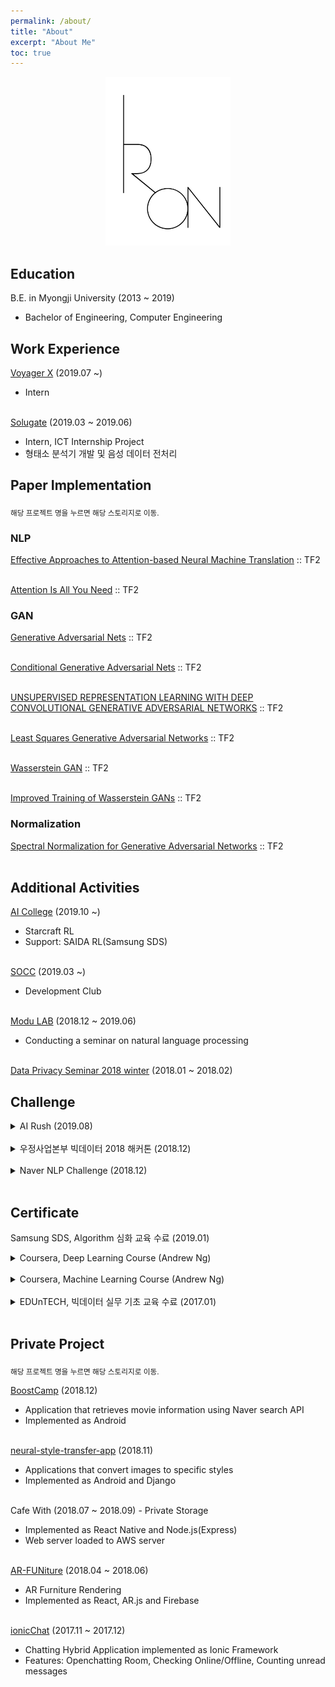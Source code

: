 ```yaml
---
permalink: /about/
title: "About"
excerpt: "About Me"
toc: true
---
```


<p align="center"><img src="/assets/images/iron_mark.jpg" width="200"></p>

## Education
B.E. in Myongji University (2013 ~ 2019)
- Bachelor of Engineering, Computer Engineering<br>


## Work Experience
[Voyager X](https://www.voyagerx.com) (2019.07 ~)
- Intern
<br><br>

[Solugate](http://www.solugate.com) (2019.03 ~ 2019.06)
- Intern, ICT Internship Project
- 형태소 분석기 개발 및 음성 데이터 전처리


## Paper Implementation 
<sub>해당 프로젝트 명을 누르면 해당 스토리지로 이동.</sub>
<br>

### NLP
[Effective Approaches to Attention-based Neural Machine Translation](https://github.com/thisisiron/nmt-attention-tf) :: TF2
<br><br>

[Attention Is All You Need](https://github.com/thisisiron/transformer-tf) :: TF2

### GAN
[Generative Adversarial Nets](https://github.com/thisisiron/TF2-GAN/tree/master/gan) :: TF2
<br><br>

[Conditional Generative Adversarial Nets](https://github.com/thisisiron/TF2-GAN/tree/master/cgan)  :: TF2
<br><br>

[UNSUPERVISED REPRESENTATION LEARNING WITH DEEP CONVOLUTIONAL GENERATIVE ADVERSARIAL NETWORKS](https://github.com/thisisiron/TF2-GAN/tree/master/dcgan) :: TF2
<br><br>

[Least Squares Generative Adversarial Networks](https://github.com/thisisiron/TF2-GAN/tree/master/lsgan) :: TF2
<br><br>

[Wasserstein GAN](https://github.com/thisisiron/TF2-GAN/tree/master/wgan) :: TF2
<br><br>

[Improved Training of Wasserstein GANs](https://github.com/thisisiron/TF2-GAN/tree/master/wgan-gp) :: TF2

### Normalization
[Spectral Normalization for Generative Adversarial Networks](https://github.com/thisisiron/spectral_normalization-tf2) :: TF2
<br><br>


## Additional Activities
[AI College](http://aic.yangjaehub.com/) (2019.10 ~) 
- Starcraft RL
- Support: SAIDA RL(Samsung SDS)
<br><br>

[SOCC](http://socc-io.github.io/home/) (2019.03 ~)
- Development Club
<br><br>

[Modu LAB](http://www.modulabs.co.kr) (2018.12 ~ 2019.06)
- Conducting a seminar on natural language processing
<br><br>

[Data Privacy Seminar 2018 winter](http://hmcl.mju.ac.kr/doku.php?id=lab:labmain) (2018.01 ~ 2018.02)


## Challenge
<details>
<summary>AI Rush (2019.08)</summary>
<ul>
<li> Elimination round: 29th / 100 teams </li>
<li> Final round: 22nd / 30 teams </li>
</ul>
</details>
<br>

<details>
<summary>우정사업본부 빅데이터 2018 해커톤 (2018.12)</summary>
<ul>
<li> 4th / 22 teams</li>
</ul>
</details>
<br>

<details>
<summary>Naver NLP Challenge (2018.12)</summary>
<ul>
<li> 13th / 40 teams</li>
</ul>
</details>
<br>


## Certificate
Samsung SDS, Algorithm 심화 교육 수료 (2019.01)
<br>

<details>
<summary>Coursera, Deep Learning Course (Andrew Ng)</summary>
<br>
<img src="/assets/images/NNandDL.PNG" width="400">
<img src="/assets/images/Improving_DNN.PNG" width="400">
<img src="/assets/images/Structuring_ML_Projects.PNG" width="400">
<img src="/assets/images/coursera_CNN.PNG" width="400">
<img src="/assets/images/coursera_RNN.PNG" width="400">
</details>
<br>

<details>
<summary>Coursera, Machine Learning Course (Andrew Ng)</summary>
<br>
<img src="/assets/images/MLCertificate.PNG" width="400">
</details>
<br>

<details>
<summary>EDUnTECH, 빅데이터 실무 기초 교육 수료 (2017.01)</summary>
<br>
<img src="/assets/images/BigdataCertificate.PNG" width="400">
</details>
<br>


## Private Project
<sub>해당 프로젝트 명을 누르면 해당 스토리지로 이동.</sub>
<br>

[BoostCamp](https://github.com/thisisiron/BoostCamp) (2018.12)
- Application that retrieves movie information using Naver search API
- Implemented as Android
<br><br>

[neural-style-transfer-app](https://github.com/thisisiron/neural-style-transfer-app) (2018.11)
- Applications that convert images to specific styles 
- Implemented as Android and Django
<br><br>

Cafe With (2018.07 ~ 2018.09) - Private Storage
- Implemented as React Native and Node.js(Express)
- Web server loaded to AWS server 
<br><br>

[AR-FUNiture](https://github.com/hyuk22/AR-FUNiture) (2018.04 ~ 2018.06)
- AR Furniture Rendering
- Implemented as React, AR.js and Firebase
<br><br>

[ionicChat](https://github.com/thisisiron/ionicChat) (2017.11 ~ 2017.12)
- Chatting Hybrid Application implemented as Ionic Framework
- Features: Openchatting Room, Checking Online/Offline, Counting unread messages 
<br><br>